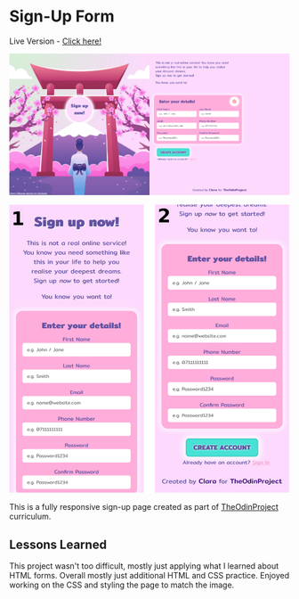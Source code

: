 # Sign-Up Form

Live Version - [Click here!](https://clarasmyth.github.io/sign-up-form/)

![Image of the webpage](./img/Firefox_Screenshot_2022-06-10T00-18-48.104Z.png)

![Image of the webpage on mobile](./img/combine_images.jpg)

This is a fully responsive sign-up page created as part of [TheOdinProject](https://www.theodinproject.com/) curriculum.

## Lessons Learned

This project wasn't too difficult, mostly just applying what I learned about HTML forms. Overall mostly just additional HTML and CSS practice. Enjoyed working on the CSS and styling the page to match the image.